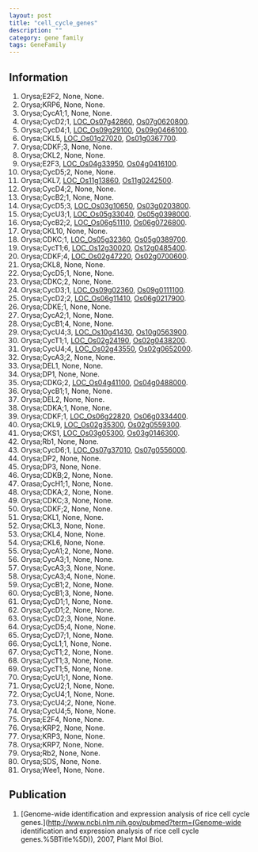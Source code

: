 ```yaml
---
layout: post
title: "cell_cycle_genes"
description: ""
category: gene family
tags: GeneFamily
---
```


## Information
1. Orysa;E2F2, None, None.
2. Orysa;KRP6, None, None.
3. Orysa;CycA1;1, None, None.
4. Orysa;CycD2;1, [LOC_Os07g42860](http://rice.plantbiology.msu.edu/cgi-bin/ORF_infopage.cgi?orf=LOC_Os07g42860), [Os07g0620800](http://rapdb.dna.affrc.go.jp/viewer/gbrowse_details/irgsp1?name=Os07g0620800).
5. Orysa;CycD4;1, [LOC_Os09g29100](http://rice.plantbiology.msu.edu/cgi-bin/ORF_infopage.cgi?orf=LOC_Os09g29100), [Os09g0466100](http://rapdb.dna.affrc.go.jp/viewer/gbrowse_details/irgsp1?name=Os09g0466100).
6. Orysa;CKL5, [LOC_Os01g27020](http://rice.plantbiology.msu.edu/cgi-bin/ORF_infopage.cgi?orf=LOC_Os01g27020), [Os01g0367700](http://rapdb.dna.affrc.go.jp/viewer/gbrowse_details/irgsp1?name=Os01g0367700).
7. Orysa;CDKF;3, None, None.
8. Orysa;CKL2, None, None.
9. Orysa;E2F3, [LOC_Os04g33950](http://rice.plantbiology.msu.edu/cgi-bin/ORF_infopage.cgi?orf=LOC_Os04g33950), [Os04g0416100](http://rapdb.dna.affrc.go.jp/viewer/gbrowse_details/irgsp1?name=Os04g0416100).
10. Orysa;CycD5;2, None, None.
11. Orysa;CKL7, [LOC_Os11g13860](http://rice.plantbiology.msu.edu/cgi-bin/ORF_infopage.cgi?orf=LOC_Os11g13860), [Os11g0242500](http://rapdb.dna.affrc.go.jp/viewer/gbrowse_details/irgsp1?name=Os11g0242500).
12. Orysa;CycD4;2, None, None.
13. Orysa;CycB2;1, None, None.
14. Orysa;CycD5;3, [LOC_Os03g10650](http://rice.plantbiology.msu.edu/cgi-bin/ORF_infopage.cgi?orf=LOC_Os03g10650), [Os03g0203800](http://rapdb.dna.affrc.go.jp/viewer/gbrowse_details/irgsp1?name=Os03g0203800).
15. Orysa;CycU3;1, [LOC_Os05g33040](http://rice.plantbiology.msu.edu/cgi-bin/ORF_infopage.cgi?orf=LOC_Os05g33040), [Os05g0398000](http://rapdb.dna.affrc.go.jp/viewer/gbrowse_details/irgsp1?name=Os05g0398000).
16. Orysa;CycB2;2, [LOC_Os06g51110](http://rice.plantbiology.msu.edu/cgi-bin/ORF_infopage.cgi?orf=LOC_Os06g51110), [Os06g0726800](http://rapdb.dna.affrc.go.jp/viewer/gbrowse_details/irgsp1?name=Os06g0726800).
17. Orysa;CKL10, None, None.
18. Orysa;CDKC;1, [LOC_Os05g32360](http://rice.plantbiology.msu.edu/cgi-bin/ORF_infopage.cgi?orf=LOC_Os05g32360), [Os05g0389700](http://rapdb.dna.affrc.go.jp/viewer/gbrowse_details/irgsp1?name=Os05g0389700).
19. Orysa;CycT1;6, [LOC_Os12g30020](http://rice.plantbiology.msu.edu/cgi-bin/ORF_infopage.cgi?orf=LOC_Os12g30020), [Os12g0485400](http://rapdb.dna.affrc.go.jp/viewer/gbrowse_details/irgsp1?name=Os12g0485400).
20. Orysa;CDKF;4, [LOC_Os02g47220](http://rice.plantbiology.msu.edu/cgi-bin/ORF_infopage.cgi?orf=LOC_Os02g47220), [Os02g0700600](http://rapdb.dna.affrc.go.jp/viewer/gbrowse_details/irgsp1?name=Os02g0700600).
21. Orysa;CKL8, None, None.
22. Orysa;CycD5;1, None, None.
23. Orysa;CDKC;2, None, None.
24. Orysa;CycD3;1, [LOC_Os09g02360](http://rice.plantbiology.msu.edu/cgi-bin/ORF_infopage.cgi?orf=LOC_Os09g02360), [Os09g0111100](http://rapdb.dna.affrc.go.jp/viewer/gbrowse_details/irgsp1?name=Os09g0111100).
25. Orysa;CycD2;2, [LOC_Os06g11410](http://rice.plantbiology.msu.edu/cgi-bin/ORF_infopage.cgi?orf=LOC_Os06g11410), [Os06g0217900](http://rapdb.dna.affrc.go.jp/viewer/gbrowse_details/irgsp1?name=Os06g0217900).
26. Orysa;CDKE;1, None, None.
27. Orysa;CycA2;1, None, None.
28. Orysa;CycB1;4, None, None.
29. Orysa;CycU4;3, [LOC_Os10g41430](http://rice.plantbiology.msu.edu/cgi-bin/ORF_infopage.cgi?orf=LOC_Os10g41430), [Os10g0563900](http://rapdb.dna.affrc.go.jp/viewer/gbrowse_details/irgsp1?name=Os10g0563900).
30. Orysa;CycT1;1, [LOC_Os02g24190](http://rice.plantbiology.msu.edu/cgi-bin/ORF_infopage.cgi?orf=LOC_Os02g24190), [Os02g0438200](http://rapdb.dna.affrc.go.jp/viewer/gbrowse_details/irgsp1?name=Os02g0438200).
31. Orysa;CycU4;4, [LOC_Os02g43550](http://rice.plantbiology.msu.edu/cgi-bin/ORF_infopage.cgi?orf=LOC_Os02g43550), [Os02g0652000](http://rapdb.dna.affrc.go.jp/viewer/gbrowse_details/irgsp1?name=Os02g0652000).
32. Orysa;CycA3;2, None, None.
33. Orysa;DEL1, None, None.
34. Orysa;DP1, None, None.
35. Orysa;CDKG;2, [LOC_Os04g41100](http://rice.plantbiology.msu.edu/cgi-bin/ORF_infopage.cgi?orf=LOC_Os04g41100), [Os04g0488000](http://rapdb.dna.affrc.go.jp/viewer/gbrowse_details/irgsp1?name=Os04g0488000).
36. Orysa;CycB1;1, None, None.
37. Orysa;DEL2, None, None.
38. Orysa;CDKA;1, None, None.
39. Orysa;CDKF;1, [LOC_Os06g22820](http://rice.plantbiology.msu.edu/cgi-bin/ORF_infopage.cgi?orf=LOC_Os06g22820), [Os06g0334400](http://rapdb.dna.affrc.go.jp/viewer/gbrowse_details/irgsp1?name=Os06g0334400).
40. Orysa;CKL9, [LOC_Os02g35300](http://rice.plantbiology.msu.edu/cgi-bin/ORF_infopage.cgi?orf=LOC_Os02g35300), [Os02g0559300](http://rapdb.dna.affrc.go.jp/viewer/gbrowse_details/irgsp1?name=Os02g0559300).
41. Orysa;CKS1, [LOC_Os03g05300](http://rice.plantbiology.msu.edu/cgi-bin/ORF_infopage.cgi?orf=LOC_Os03g05300), [Os03g0146300](http://rapdb.dna.affrc.go.jp/viewer/gbrowse_details/irgsp1?name=Os03g0146300).
42. Orysa;Rb1, None, None.
43. Orysa;CycD6;1, [LOC_Os07g37010](http://rice.plantbiology.msu.edu/cgi-bin/ORF_infopage.cgi?orf=LOC_Os07g37010), [Os07g0556000](http://rapdb.dna.affrc.go.jp/viewer/gbrowse_details/irgsp1?name=Os07g0556000).
44. Orysa;DP2, None, None.
45. Orysa;DP3, None, None.
46. Orysa;CDKB;2, None, None.
47. Orasa;CycH1;1, None, None.
48. Orysa;CDKA;2, None, None.
49. Orysa;CDKC;3, None, None.
50. Orysa;CDKF;2, None, None.
51. Orysa;CKL1, None, None.
52. Orysa;CKL3, None, None.
53. Orysa;CKL4, None, None.
54. Orysa;CKL6, None, None.
55. Orysa;CycA1;2, None, None.
56. Orysa;CycA3;1, None, None.
57. Orysa;CycA3;3, None, None.
58. Orysa;CycA3;4, None, None.
59. Orysa;CycB1;2, None, None.
60. Orysa;CycB1;3, None, None.
61. Orysa;CycD1;1, None, None.
62. Orysa;CycD1;2, None, None.
63. Orysa;CycD2;3, None, None.
64. Orysa;CycD5;4, None, None.
65. Orysa;CycD7;1, None, None.
66. Orysa;CycL1;1, None, None.
67. Orysa;CycT1;2, None, None.
68. Orysa;CycT1;3, None, None.
69. Orysa;CycT1;5, None, None.
70. Orysa;CycU1;1, None, None.
71. Orysa;CycU2;1, None, None.
72. Orysa;CycU4;1, None, None.
73. Orysa;CycU4;2, None, None.
74. Orysa;CycU4;5, None, None.
75. Orysa;E2F4, None, None.
76. Orysa;KRP2, None, None.
77. Orysa;KRP3, None, None.
78. Orysa;KRP7, None, None.
79. Orysa;Rb2, None, None.
80. Orysa;SDS, None, None.
81. Orysa;Wee1, None, None.

## Publication
1. [Genome-wide identification and expression analysis of rice cell cycle genes.](http://www.ncbi.nlm.nih.gov/pubmed?term=(Genome-wide identification and expression analysis of rice cell cycle genes.%5BTitle%5D)), 2007, Plant Mol Biol.


